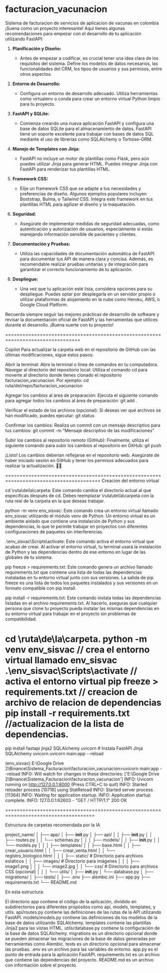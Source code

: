 # facturacion_vacunacion
Sistema de facturacion de servicios de aplicacion de vacunas en colombia
¡Suena como un proyecto interesante! Aquí tienes algunas recomendaciones para empezar con el desarrollo de tu aplicación utilizando FastAPI:

1. **Planificación y Diseño:**
   - Antes de empezar a codificar, es crucial tener una idea clara de los requisitos del sistema. Define los modelos de datos necesarios, las funcionalidades del CRM, los tipos de usuarios y sus permisos, entre otros aspectos.

2. **Entorno de Desarrollo:**
   - Configura un entorno de desarrollo adecuado. Utiliza herramientas como virtualenv o conda para crear un entorno virtual Python limpio para tu proyecto.

3. **FastAPI y SQLite:**
   - Comienza creando una nueva aplicación FastAPI y configura una base de datos SQLite para el almacenamiento de datos. FastAPI tiene un soporte excelente para trabajar con bases de datos SQL mediante el uso de librerías como SQLAlchemy o Tortoise-ORM.

4. **Manejo de Templates con Jinja:**
   - FastAPI no incluye un motor de plantillas como Flask, pero aún puedes utilizar Jinja para generar HTML. Puedes integrar Jinja con FastAPI para renderizar tus plantillas HTML.

5. **Framework CSS:**
   - Elije un framework CSS que se adapte a tus necesidades y preferencias de diseño. Algunos ejemplos populares incluyen Bootstrap, Bulma, o Tailwind CSS. Integra este framework en tus plantillas HTML para agilizar el diseño y la maquetación.

6. **Seguridad:**
   - Asegúrate de implementar medidas de seguridad adecuadas, como autenticación y autorización de usuarios, especialmente si estás manejando información sensible de pacientes y clientes.

7. **Documentación y Pruebas:**
   - Utiliza las capacidades de documentación automática de FastAPI para documentar tus API de manera clara y concisa. Además, es recomendable realizar pruebas unitarias y de integración para garantizar el correcto funcionamiento de tu aplicación.

8. **Despliegue:**
   - Una vez que tu aplicación esté lista, considera opciones para su despliegue. Puedes optar por desplegarla en un servidor propio o utilizar plataformas de alojamiento en la nube como Heroku, AWS, o Google Cloud Platform.

Recuerda siempre seguir las mejores prácticas de desarrollo de software y revisar la documentación oficial de FastAPI y las herramientas que utilices durante el desarrollo. ¡Buena suerte con tu proyecto!

================================================================================

Copilot
Para actualizar la carpeta web en el repositorio de GitHub con las últimas modificaciones, sigue estos pasos:

Abrir la terminal:
Abre la terminal o línea de comandos en tu computadora.
Navegar al directorio del repositorio local:
Utiliza el comando cd para moverte al directorio donde tienes clonado el repositorio facturacion_vacunacion. Por ejemplo:
cd ruta/del/repo/facturacion_vacunacion

Agregar los cambios al área de preparación:
Ejecuta el siguiente comando para agregar todos los cambios al área de preparación:
git add .

Verificar el estado de los archivos (opcional):
Si deseas ver qué archivos se han modificado, puedes ejecutar:
git status

Confirmar los cambios:
Realiza un commit con un mensaje descriptivo para tus cambios:
git commit -m "Mensaje descriptivo de las modificaciones"

Subir los cambios al repositorio remoto (GitHub):
Finalmente, utiliza el siguiente comando para subir los cambios al repositorio en GitHub:
git push

¡Listo! Los cambios deberían reflejarse en el repositorio web. Asegúrate de haber iniciado sesión en GitHub y tener los permisos adecuados para realizar la actualización. 🚀🔗

=======================================================================================
Creacion del entorno virtual

cd \ruta\de\la\carpeta: Este comando cambia el directorio actual al que especificas después de cd. Debes reemplazar \ruta\de\la\carpeta con la ruta real de la carpeta en la que deseas trabajar.

python -m venv env_sisvac: Este comando crea un entorno virtual llamado env_sisvac utilizando el módulo venv de Python. Un entorno virtual es un ambiente aislado que contiene una instalación de Python y sus dependencias, lo que te permite trabajar en proyectos con diferentes configuraciones de paquetes sin interferencias.

.\env_sisvac\Scripts\activate: Este comando activa el entorno virtual que acabas de crear. Al activar el entorno virtual, tu terminal usará la instalación de Python y las dependencias dentro de ese entorno en lugar de las globales de tu sistema.

pip freeze > requirements.txt: Este comando genera un archivo llamado requirements.txt que contiene una lista de todas las dependencias instaladas en tu entorno virtual junto con sus versiones. La salida de pip freeze es una lista de todos los paquetes instalados y sus versiones en un formato compatible con pip install.

pip install -r requirements.txt: Este comando instala todas las dependencias listadas en el archivo requirements.txt. Al hacerlo, aseguras que cualquier persona que clone tu proyecto pueda instalar las mismas dependencias en su entorno virtual para trabajar en el proyecto sin problemas de compatibilidad.




cd \ruta\de\la\carpeta.
python -m venv env_sisvac // crea el entorno virtual llamado env_sisvac
.\env_sisvac\Scripts\activate // activa el entorno virtual
pip freeze > requirements.txt // creacion de archivo de relacion de dependencias
pip install -r requirements.txt //actualizacion de la lista de dependencias.
=======================================================================================

pip install fastapi jinja2 SQLAlchemy uvicorn # Instala FastAPI Jinja SQLAlchemy uvicorn
uvicorn main:app --reload

(env_sisvac) E:\Google Drive 2\Binance\Sistema_Facturacion\facturacion_vacunacion>uvicorn main:app --reload
INFO:     Will watch for changes in these directories: ['E:\\Google Drive 2\\Binance\\Sistema_Facturacion\\facturacion_vacunacion']
INFO:     Uvicorn running on http://127.0.0.1:8000 (Press CTRL+C to quit)
INFO:     Started reloader process [10716] using StatReload
INFO:     Started server process [11364]
INFO:     Waiting for application startup.
INFO:     Application startup complete.
INFO:     127.0.0.1:62603 - "GET / HTTP/1.1" 200 OK

=====================================================================================

Estructura de carpetas recomendada por la IA

project_name/
│
├── app/
│   ├── __init__.py
│   ├── api/
│   │   ├── __init__.py
│   │   ├── routes.py
│   │   └── schemas.py
│   │
│   ├── models/
│   │   ├── __init__.py
│   │   └── models.py
│   │
│   ├── templates/
│   │   ├── base.html
│   │   ├── crear_usuario.html
│   │   ├── crear_venta.html
│   │   └── registro_biologico.html
│   │
│   ├── static/                   # Directorio para archivos estáticos
│   │   ├── images/               # Directorio para imágenes
│   │   │   ├── image1.png
│   │   │   └── image2.jpg
│   │   └── css/                  # Directorio para archivos CSS (opcional)
│   │
│   └── utils/
│       ├── __init__.py
│       └── database.py
│
├── migrations/
│
├── tests/
│
├── .env
├── alembic.ini
├── app.py
├── requirements.txt
└── README.md

En esta estructura:

El directorio app contiene el código de la aplicación, dividido en subdirectorios para diferentes propósitos como api, models, templates, y utils.
api/routes.py contiene las definiciones de las rutas de la API utilizando FastAPI.
models/models.py contiene las definiciones de los modelos de la base de datos utilizando SQLAlchemy.
templates contiene las plantillas Jinja2 para las vistas HTML.
utils/database.py contiene la configuración de la base de datos SQLAlchemy.
migrations es un directorio opcional donde se pueden almacenar las migraciones de la base de datos generadas por herramientas como Alembic.
tests es un directorio opcional para almacenar las pruebas.
.env es un archivo para las variables de entorno.
app.py es el punto de entrada para la aplicación FastAPI.
requirements.txt es un archivo que contiene las dependencias del proyecto.
README.md es un archivo con información sobre el proyecto.